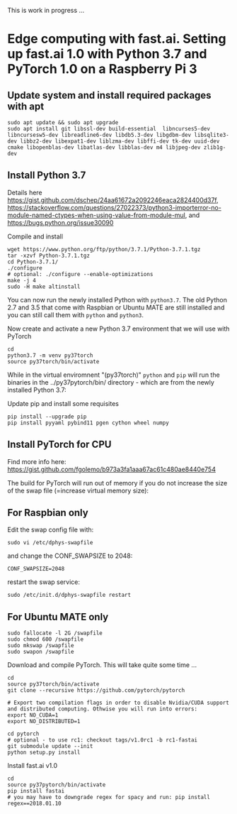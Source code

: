 This is work in progress ... 


# Edge computing with fast.ai. Setting up fast.ai 1.0 with Python 3.7 and PyTorch 1.0 on a Raspberry Pi 3


## Update system and install required packages with apt
```
sudo apt update && sudo apt upgrade
sudo apt install git libssl-dev build-essential  libncurses5-dev libncursesw5-dev libreadline6-dev libdb5.3-dev libgdbm-dev libsqlite3-dev libbz2-dev libexpat1-dev liblzma-dev libffi-dev tk-dev uuid-dev cmake libopenblas-dev libatlas-dev libblas-dev m4 libjpeg-dev zlib1g-dev
```

## Install Python 3.7 
Details here https://gist.github.com/dschep/24aa61672a2092246eaca2824400d37f, https://stackoverflow.com/questions/27022373/python3-importerror-no-module-named-ctypes-when-using-value-from-module-mul, and https://bugs.python.org/issue30090

Compile and install 
```
wget https://www.python.org/ftp/python/3.7.1/Python-3.7.1.tgz
tar -xzvf Python-3.7.1.tgz
cd Python-3.7.1/
./configure
# optional: ./configure --enable-optimizations
make -j 4
sudo -H make altinstall
```
You can now run the newly installed Python with ```python3.7```. The old Python 2.7 and 3.5 that come with Raspbian or Ubuntu MATE are still installed and you can still call them with ```python``` and ```python3```.

Now create and activate a new Python 3.7 environment that we will use with PyTorch 
```
cd
python3.7 -m venv py37torch
source py37torch/bin/activate
```
While in the virtual enviromnent "(py37torch)" ```python``` and ```pip``` will run the binaries in the  ../py37pytorch/bin/ directory - which are from the newly installed Python 3.7: 

Update pip and install some requisites 
```
pip install --upgrade pip
pip install pyyaml pybind11 pgen cython wheel numpy
```

## Install PyTorch for CPU
Find more info here: https://gist.github.com/fgolemo/b973a3fa1aaa67ac61c480ae8440e754

The build for PyTorch will run out of memory if you do not increase the size of the swap file (=increase virtual memory size):

## For Raspbian only
Edit the swap config file with:
```
sudo vi /etc/dphys-swapfile
```
and change the CONF_SWAPSIZE to 2048:
```
CONF_SWAPSIZE=2048
``` 
restart the swap service:
```
sudo /etc/init.d/dphys-swapfile restart
```

## For Ubuntu MATE only
```
sudo fallocate -l 2G /swapfile
sudo chmod 600 /swapfile
sudo mkswap /swapfile
sudo swapon /swapfile
```


Download and compile PyTorch. This will take quite some time ...
```
cd
source py37torch/bin/activate
git clone --recursive https://github.com/pytorch/pytorch

# Export two compilation flags in order to disable Nvidia/CUDA support and distributed computing. Othwise you will run into errors:
export NO_CUDA=1
export NO_DISTRIBUTED=1

cd pytorch
# optional - to use rc1: checkout tags/v1.0rc1 -b rc1-fastai
git submodule update --init
python setup.py install
```

Install fast.ai v1.0
```
cd
source py37pytorch/bin/activate
pip install fastai
# you may have to downgrade regex for spacy and run: pip install regex==2018.01.10
```
